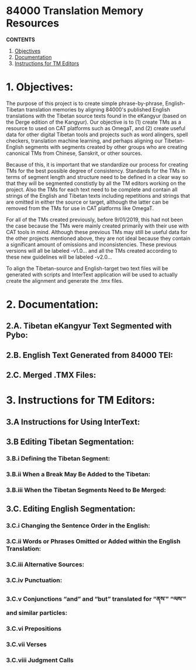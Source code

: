 # 84000 Translation Memory Resources
**CONTENTS**
1. [Objectives](https://github.com/84000/translation-memory-resources/wiki#1-objectives)
2. [Documentation](https://github.com/84000/translation-memory-resources/wiki#2-documentation)
3. [Instructions for TM Editors](https://github.com/84000/translation-memory-resources/wiki#3-instructions-for-tm-editors)

# 1. Objectives:

The purpose of this project is to create simple phrase-by-phrase, English-Tibetan translation memories by aligning 84000's published English translations with the Tibetan source texts found in the eKangyur (based on the Derge edition of the Kangyur). Our objective is to (1) create TMs as a resource to used on CAT platforms such as OmegaT, and (2) create useful data for other digital Tibetan tools and projects such as word alingers, spell checkers, translation machine learning, and perhaps aligning our Tibetan-English segments with segments created by other groups who are creating canonical TMs from Chinese, Sanskrit, or other sources. 

Because of this, it is important that we standardize our process for creating TMs for the best possible degree of consistency. Standards for the TMs in terms of segment length and structure need to be defined in a clear way so that they will be segmented constistly by all the TM editors working on the project. Also the TMs for each text need to be complete and contain all strings of the English and Tibetan texts including repetitions and strings that are omitted in either the source or target, although the latter can be removed from the TMs for use in CAT platforms like OmegaT. 

For all of the TMs created previously, before 9/01/2019, this had not been the case because the TMs were mainly created primarily with their use with CAT tools in mind. Although these previous TMs may still be useful data for the other projects mentioned above, they are not ideal because they contain a significant amount of omissions and inconsistencies. These previous versions will all be labeled -v1.0… and all the TMs created according to these new guidelines will be labeled -v2.0...

To align the Tibetan-source and English-target two text files will be generated with scripts and InterText application will be used to actually create the alignment and generate the .tmx files. 

# 2. Documentation: 

## 2.A. Tibetan eKangyur Text Segmented with Pybo:

## 2.B. English Text Generated from 84000 TEI:

## 2.C. Merged .TMX Files:

# 3. Instructions for TM Editors:

## 3.A Instructions for Using InterText:

## 3.B Editing Tibetan Segmentation:

### 3.B.i Defining the Tibetan Segment:

### 3.B.ii When a Break May Be Added to the Tibetan:

### 3.B.iii When the Tibetan Segments Need to Be Merged:

## 3.C. Editing English Segmentation:

### 3.C.i Changing the Sentence Order in the English:

### 3.C.ii Words or Phrases Omitted or Added within the English Translation: 

### 3.C.iii Alternative Sources:

### 3.C.iv Punctuation:

### 3.C.v Conjunctions “and” and “but” translated for “ནས་” “ལས་” and similar particles:

### 3.C.vi Prepositions 

### 3.C.vii Verses

### 3.C.viii Judgment Calls

